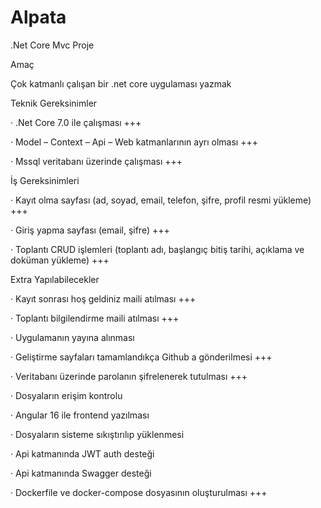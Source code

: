 # Alpata

.Net Core Mvc Proje 

Amaç  

Çok katmanlı çalışan bir .net core uygulaması yazmak 

Teknik Gereksinimler 

·         .Net Core 7.0 ile çalışması +++

·         Model – Context – Api – Web katmanlarının ayrı olması  +++

·         Mssql veritabanı üzerinde çalışması +++

İş Gereksinimleri 

·         Kayıt olma sayfası (ad, soyad, email, telefon, şifre, profil resmi yükleme) +++

·         Giriş yapma sayfası (email, şifre) +++

·         Toplantı CRUD işlemleri (toplantı adı, başlangıç bitiş tarihi, açıklama ve doküman yükleme) +++

Extra Yapılabilecekler 

·         Kayıt sonrası hoş geldiniz maili atılması +++

·         Toplantı bilgilendirme maili atılması +++

·         Uygulamanın yayına alınması 

·         Geliştirme sayfaları tamamlandıkça Github a gönderilmesi +++

·         Veritabanı üzerinde parolanın şifrelenerek tutulması +++

·         Dosyaların erişim kontrolu 

·         Angular 16 ile frontend yazılması 

·         Dosyaların sisteme sıkıştırılıp yüklenmesi 

·         Api katmanında JWT auth desteği 

·         Api katmanında Swagger desteği 

·         Dockerfile ve docker-compose dosyasının oluşturulması  +++


